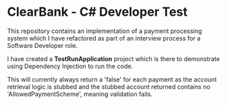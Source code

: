 # ClearBank - C# Developer Test
This repository contains an implementation of a payment processing system which I have refactored as part of an interview process for a Software Developer role.

I have created a **TestRunApplication** project which is there to demonstrate using Dependency Injection to run the code. 

This will currently always return a 'false' for each payment as the account retrieval logic is stubbed and the stubbed account returned contains no 'AllowedPaymentScheme', meaning validation fails.
